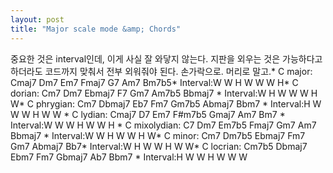 ```yaml
---
layout: post
title: "Major scale mode &amp; Chords"
---
```


중요한 것은 interval인데, 이게 사실 잘 와닿지 않는다. 지판을 외우는 것은 가능하다고 하더라도 코드까지 맞춰서 전부 외워줘야 된다. 손가락으로. 머리로 말고.* C major: Cmaj7 Dm7 Em7 Fmaj7 G7 Am7 Bm7b5* Interval:W W H W W W H* C dorian: Cm7 Dm7 Ebmaj7 F7 Gm7 Am7b5 Bbmaj7 * Interval:W H W W W H W* C phrygian: Cm7 Dbmaj7 Eb7 Fm7 Gm7b5 Abmaj7 Bbm7 * Interval:H W W W H W W * C lydian: Cmaj7 D7 Em7 F#m7b5 Gmaj7 Am7 Bm7 * Interval:W W W H W W H * C mixolydian: C7 Dm7 Em7b5 Fmaj7 Gm7 Am7 Bbmaj7 * Interval:W W H W W H W* C minor: Cm7 Dm7b5 Ebmaj7 Fm7 Gm7 Abmaj7 Bb7* Interval:W H W W H W W* C locrian: Cm7b5 Dbmaj7 Ebm7 Fm7 Gbmaj7 Ab7 Bbm7 * Interval:H W W H W W W

